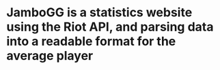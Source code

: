 # JamboGG is a statistics website using the Riot API, and parsing data into a readable format for the average player
